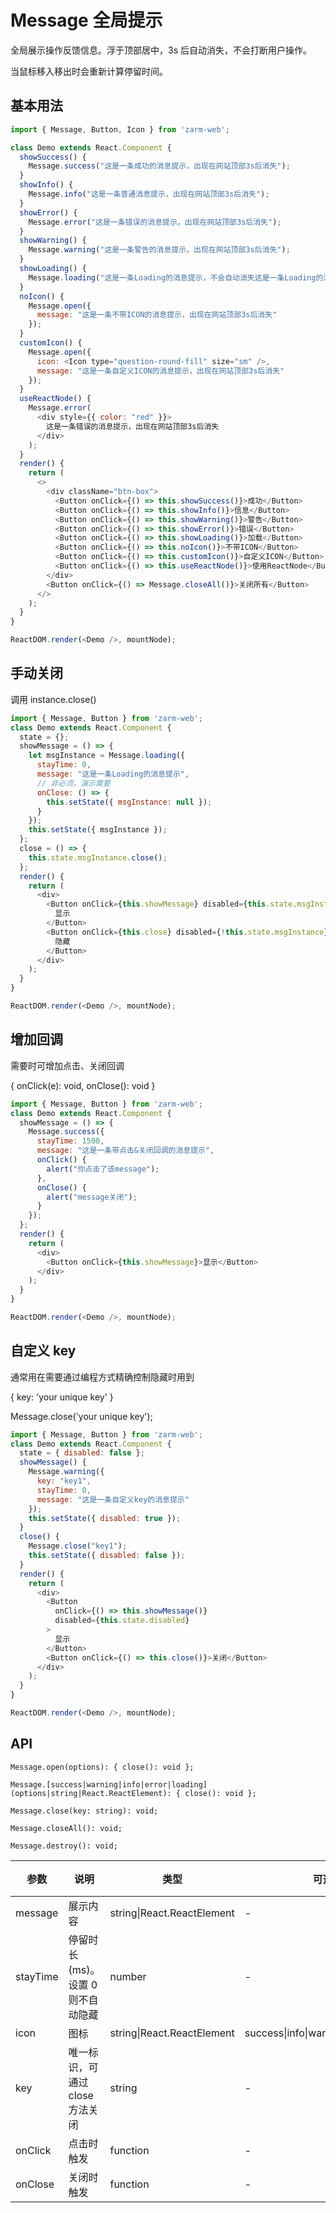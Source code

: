 # Message 全局提示

全局展示操作反馈信息。浮于顶部居中，3s 后自动消失，不会打断用户操作。

当鼠标移入移出时会重新计算停留时间。

## 基本用法

```js
import { Message, Button, Icon } from 'zarm-web';

class Demo extends React.Component {
  showSuccess() {
    Message.success("这是一条成功的消息提示，出现在网站顶部3s后消失");
  }
  showInfo() {
    Message.info("这是一条普通消息提示，出现在网站顶部3s后消失");
  }
  showError() {
    Message.error("这是一条错误的消息提示，出现在网站顶部3s后消失");
  }
  showWarning() {
    Message.warning("这是一条警告的消息提示，出现在网站顶部3s后消失");
  }
  showLoading() {
    Message.loading("这是一条Loading的消息提示，不会自动消失这是一条Loading的消息提示，不会自动消失");
  }
  noIcon() {
    Message.open({
      message: "这是一条不带ICON的消息提示，出现在网站顶部3s后消失"
    });
  }
  customIcon() {
    Message.open({
      icon: <Icon type="question-round-fill" size="sm" />,
      message: "这是一条自定义ICON的消息提示，出现在网站顶部3s后消失"
    });
  }
  useReactNode() {
    Message.error(
      <div style={{ color: "red" }}>
        这是一条错误的消息提示，出现在网站顶部3s后消失
      </div>
    );
  }
  render() {
    return (
      <>
        <div className="btn-box">
          <Button onClick={() => this.showSuccess()}>成功</Button>
          <Button onClick={() => this.showInfo()}>信息</Button>
          <Button onClick={() => this.showWarning()}>警告</Button>
          <Button onClick={() => this.showError()}>错误</Button>
          <Button onClick={() => this.showLoading()}>加载</Button>
          <Button onClick={() => this.noIcon()}>不带ICON</Button>
          <Button onClick={() => this.customIcon()}>自定义ICON</Button>
          <Button onClick={() => this.useReactNode()}>使用ReactNode</Button>
        </div>
        <Button onClick={() => Message.closeAll()}>关闭所有</Button>
      </>
    );
  }
}

ReactDOM.render(<Demo />, mountNode);
```

## 手动关闭

调用 instance.close()

```js
import { Message, Button } from 'zarm-web';
class Demo extends React.Component {
  state = {};
  showMessage = () => {
    let msgInstance = Message.loading({
      stayTime: 0,
      message: "这是一条Loading的消息提示",
      // 非必须，演示需要
      onClose: () => {
        this.setState({ msgInstance: null });
      }
    });
    this.setState({ msgInstance });
  };
  close = () => {
    this.state.msgInstance.close();
  };
  render() {
    return (
      <div>
        <Button onClick={this.showMessage} disabled={this.state.msgInstance}>
          显示
        </Button>
        <Button onClick={this.close} disabled={!this.state.msgInstance}>
          隐藏
        </Button>
      </div>
    );
  }
}

ReactDOM.render(<Demo />, mountNode);
```

## 增加回调

需要时可增加点击、关闭回调

{ onClick(e): void, onClose(): void }

```js
import { Message, Button } from 'zarm-web';
class Demo extends React.Component {
  showMessage = () => {
    Message.success({
      stayTime: 1500,
      message: "这是一条带点击&关闭回调的消息提示",
      onClick() {
        alert("你点击了该message");
      },
      onClose() {
        alert("message关闭");
      }
    });
  };
  render() {
    return (
      <div>
        <Button onClick={this.showMessage}>显示</Button>
      </div>
    );
  }
}

ReactDOM.render(<Demo />, mountNode);
```

## 自定义 key

通常用在需要通过编程方式精确控制隐藏时用到

{ key: 'your unique key' }

Message.close('your unique key');

```js
import { Message, Button } from 'zarm-web';
class Demo extends React.Component {
  state = { disabled: false };
  showMessage() {
    Message.warning({
      key: "key1",
      stayTime: 0,
      message: "这是一条自定义key的消息提示"
    });
    this.setState({ disabled: true });
  }
  close() {
    Message.close("key1");
    this.setState({ disabled: false });
  }
  render() {
    return (
      <div>
        <Button
          onClick={() => this.showMessage()}
          disabled={this.state.disabled}
        >
          显示
        </Button>
        <Button onClick={() => this.close()}>关闭</Button>
      </div>
    );
  }
}

ReactDOM.render(<Demo />, mountNode);
```

## API

`Message.open(options): { close(): void };`

`Message.[success|warning|info|error|loading](options|string|React.ReactElement): { close(): void };`

`Message.close(key: string): void;`

`Message.closeAll(): void;`

`Message.destroy(): void;`

| 参数     | 说明                              | 类型                       | 可选值                                 | 默认值     |
| -------- | --------------------------------- | -------------------------- | -------------------------------------- | ---------- |
| message  | 展示内容                          | string\|React.ReactElement | -                                      | -          |
| stayTime | 停留时长(ms)。设置 0 则不自动隐藏 | number                     | -                                      | 3000       |
| icon     | 图标                              | string\|React.ReactElement | success\|info\|warning\|error\|loading | -          |
| key      | 唯一标识，可通过 close 方法关闭   | string                     | -                                      | (自动生成) |
| onClick  | 点击时触发                        | function                   | -                                      | -          |
| onClose  | 关闭时触发                        | function                   | -                                      | -          |
